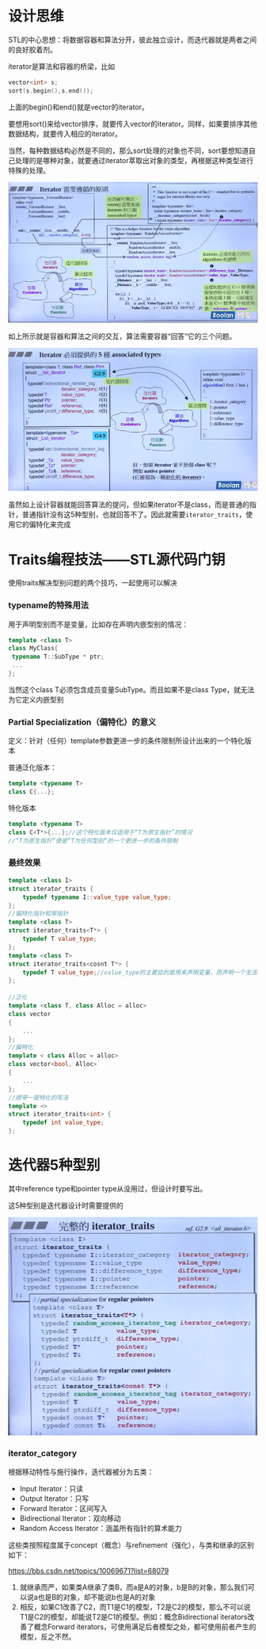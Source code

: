 # 设计思维

STL的中心思想：将数据容器和算法分开，彼此独立设计，而迭代器就是两者之间的良好胶着剂。

iterator是算法和容器的桥梁，比如

```c++
vector<int> s;
sort(s.begin(),s.end());
```

上面的begin()和end()就是vector的iterator。

要想用sort()来给vector排序，就要传入vector的iterator。同样，如果要排序其他数据结构，就要传入相应的iterator。

当然，每种数据结构必然是不同的，那么sort处理的对象也不同，sort要想知道自己处理的是哪种对象，就要通过iterator萃取出对象的类型，再根据这种类型进行特殊的处理。

![image-20220521200222502](迭代器概念与traits编程技法.assets/image-20220521200222502.png)

如上所示就是容器和算法之间的交互，算法需要容器“回答”它的三个问题。

![image-20220521195527715](迭代器概念与traits编程技法.assets/image-20220521195527715.png)

虽然如上设计容器就能回答算法的提问，但如果iterator不是class，而是普通的指针，普通指针没有这5种型别，也就回答不了。因此就需要`iterator_traits`，使用它的偏特化来完成

# Traits编程技法——STL源代码门钥

使用traits解决型别问题的两个技巧，一起使用可以解决

### typename的特殊用法

用于声明型别而不是变量，比如存在声明内嵌型别的情况：

```c++
template <class T>
class MyClass{
 typename T::SubType * ptr;
 ...
};
```

当然这个class T必须包含成员变量SubType。而且如果不是class Type，就无法为它定义内嵌型别

### Partial Specialization（偏特化）的意义

定义：针对（任何）template参数更进一步的条件限制所设计出来的一个特化版本

普通泛化版本：

```c++
template <typename T>
class C{...};
```

特化版本

```c++
template <typename T>
class C<T*>{...};//这个特化版本仅适用于“T为原生指针”的情况
//“T为原生指针”便是“T为任何型别”的一个更进一步的条件限制
```

### 最终效果

```c++
template <class I>
struct iterator_traits {
    typedef typename I::value_type value_type;
};
//偏特化指针和常指针
template <class T>
struct iterator_traits<T*> {
    typedef T value_type;
};
template <class T>
struct iterator_traits<cosnt T*> {
    typedef T value_type;//value_type的主要目的是用来声明变量，而声明一个无法被赋值的变量没什么用
};

//泛化
template <class T, class Alloc = alloc>
class vector
{
    ...
};
//偏特化
template < class Alloc = alloc>
class vector<bool, Alloc>
{
    ...
};
//顺带一提特化的写法
template <>
struct iterator_traits<int> {
    typedef int value_type;
};
```

# 迭代器5种型别

其中reference type和pointer type从没用过，但设计时要写出。

这5种型别是迭代器设计时需要提供的

![image-20220521221301354](迭代器概念与traits编程技法.assets/image-20220521221301354.png)

### iterator_category

根据移动特性与施行操作，迭代器被分为五类：

- Input Iterator：只读
- Output Iterator：只写
- Forward Iterator：区间写入
- Bidirectional Iterator：双向移动
- Random Access Iterator：涵盖所有指针的算术能力

这些类按照程度属于concept（概念）与refinement（强化），与类和继承的区别如下：

https://bbs.csdn.net/topics/10069671?list=68079

1. 就继承而严，如果类A继承了类B，而a是A的对象，b是B的对象，那么我们可以说a也是B的对象，却不能说b也是A的对象
2. 相反，如果C1改善了C2，而T1是C1的模型，T2是C2的模型，那么不可以说T1是C2的模型，却能说T2是C1的模型。例如：概念Bidirectional iterators改善了概念Forward iterators，可使用满足后者模型之处，都可使用前者产生的模型，反之不然。
